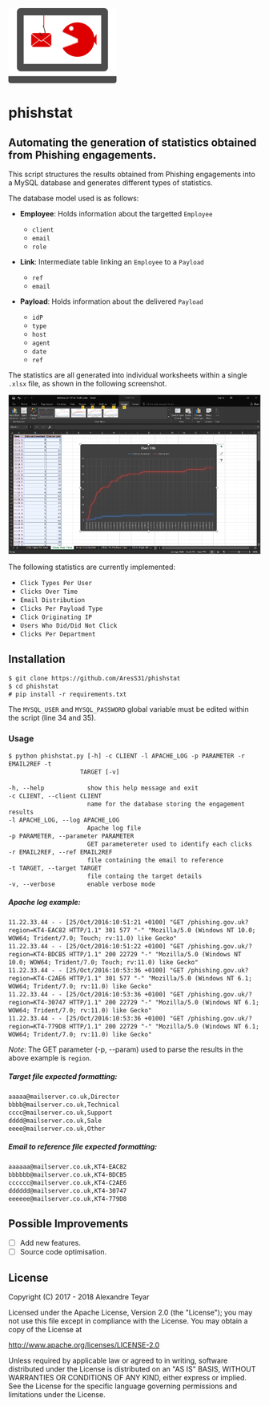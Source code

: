 ![phishstat](images/phishstat.png)
# phishstat
## Automating the generation of statistics obtained from Phishing engagements.

This script structures the results obtained from Phishing engagements into a MySQL database and generates different types of statistics.

The database model used is as follows:
* **Employee**: Holds information about the targetted `Employee` 
  * `client`
  * `email`
  * `role`

* **Link**: Intermediate table linking an `Employee` to a `Payload`
  * `ref`
  * `email`

* **Payload**: Holds information about the delivered `Payload` 
  * `idP`
  * `type`
  * `host`
  * `agent`
  * `date`
  * `ref`

The statistics are all generated into individual worksheets within a single `.xlsx` file, as shown in the following screenshot.
 
![example1](images/example.png)

The following statistics are currently implemented:
* `Click Types Per User`
* `Clicks Over Time`
* `Email Distribution`
* `Clicks Per Payload Type`
* `Click Originating IP`
* `Users Who Did/Did Not Click`
* `Clicks Per Department`

## Installation
```
$ git clone https://github.com/AresS31/phishstat
$ cd phishstat
# pip install -r requirements.txt
```
The `MYSQL_USER` and `MYSQL_PASSWORD` global variable must be edited  within the script (line 34 and 35).

### Usage
```
$ python phishstat.py [-h] -c CLIENT -l APACHE_LOG -p PARAMETER -r EMAIL2REF -t
                    TARGET [-v]

-h, --help            show this help message and exit
-c CLIENT, --client CLIENT
                      name for the database storing the engagement results
-l APACHE_LOG, --log APACHE_LOG
                      Apache log file
-p PARAMETER, --parameter PARAMETER
                      GET parametereter used to identify each clicks
-r EMAIL2REF, --ref EMAIL2REF
                      file containing the email to reference
-t TARGET, --target TARGET
                      file containg the target details
-v, --verbose         enable verbose mode
```
##### Apache log example:
```
11.22.33.44 - - [25/Oct/2016:10:51:21 +0100] "GET /phishing.gov.uk?region=KT4-EAC82 HTTP/1.1" 301 577 "-" "Mozilla/5.0 (Windows NT 10.0; WOW64; Trident/7.0; Touch; rv:11.0) like Gecko"
11.22.33.44 - - [25/Oct/2016:10:51:22 +0100] "GET /phishing.gov.uk/?region=KT4-BDCB5 HTTP/1.1" 200 22729 "-" "Mozilla/5.0 (Windows NT 10.0; WOW64; Trident/7.0; Touch; rv:11.0) like Gecko"
11.22.33.44 - - [25/Oct/2016:10:53:36 +0100] "GET /phishing.gov.uk?region=KT4-C2AE6 HTTP/1.1" 301 577 "-" "Mozilla/5.0 (Windows NT 6.1; WOW64; Trident/7.0; rv:11.0) like Gecko"
11.22.33.44 - - [25/Oct/2016:10:53:36 +0100] "GET /phishing.gov.uk/?region=KT4-30747 HTTP/1.1" 200 22729 "-" "Mozilla/5.0 (Windows NT 6.1; WOW64; Trident/7.0; rv:11.0) like Gecko"
11.22.33.44 - - [25/Oct/2016:10:53:36 +0100] "GET /phishing.gov.uk/?region=KT4-779D8 HTTP/1.1" 200 22729 "-" "Mozilla/5.0 (Windows NT 6.1; WOW64; Trident/7.0; rv:11.0) like Gecko"         
```

*Note*: The GET parameter (-p, --param) used to parse the results in the above example is `region`.

##### Target file expected formatting:
```
aaaaa@mailserver.co.uk,Director
bbbb@mailserver.co.uk,Technical
cccc@mailserver.co.uk,Support
dddd@mailserver.co.uk,Sale
eeee@mailserver.co.uk,Other
```

##### Email to reference file expected formatting:
```
aaaaaa@mailserver.co.uk,KT4-EAC82
bbbbbb@mailserver.co.uk,KT4-BDCB5
cccccc@mailserver.co.uk,KT4-C2AE6
dddddd@mailserver.co.uk,KT4-30747
eeeeee@mailserver.co.uk,KT4-779D8
```

## Possible Improvements
- [ ] Add new features.
- [ ] Source code optimisation.

## License
Copyright (C) 2017 - 2018 Alexandre Teyar

Licensed under the Apache License, Version 2.0 (the "License");
you may not use this file except in compliance with the License.
You may obtain a copy of the License at

<http://www.apache.org/licenses/LICENSE-2.0>

Unless required by applicable law or agreed to in writing, software
distributed under the License is distributed on an "AS IS" BASIS,
WITHOUT WARRANTIES OR CONDITIONS OF ANY KIND, either express or implied.
See the License for the specific language governing permissions and
limitations under the License.
